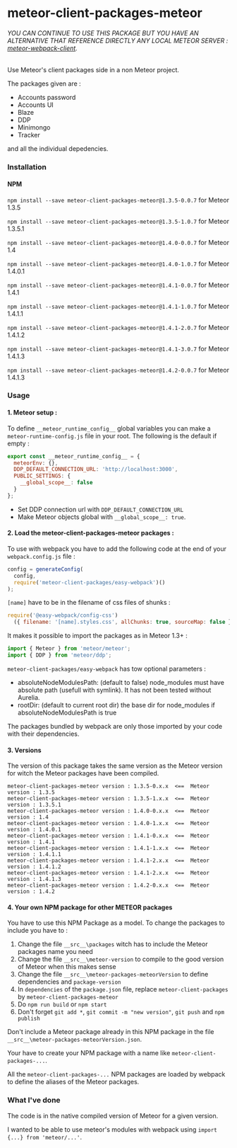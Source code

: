 # meteor-client-packages-meteor

###### YOU CAN CONTINUE TO USE THIS PACKAGE BUT YOU HAVE AN ALTERNATIVE THAT REFERENCE DIRECTLY ANY LOCAL METEOR SERVER : [meteor-webpack-client](https://www.npmjs.com/package/meteor-webpack-client).

Use Meteor's client packages side in a non Meteor project.

The packages given are :
- Accounts password
- Accounts UI
- Blaze
- DDP
- Minimongo
- Tracker

and all the individual depedencies.

### Installation

#### NPM
`npm install --save meteor-client-packages-meteor@1.3.5-0.0.7` for Meteor 1.3.5

`npm install --save meteor-client-packages-meteor@1.3.5-1.0.7` for Meteor 1.3.5.1

`npm install --save meteor-client-packages-meteor@1.4.0-0.0.7` for Meteor 1.4

`npm install --save meteor-client-packages-meteor@1.4.0-1.0.7` for Meteor 1.4.0.1

`npm install --save meteor-client-packages-meteor@1.4.1-0.0.7` for Meteor 1.4.1

`npm install --save meteor-client-packages-meteor@1.4.1-1.0.7` for Meteor 1.4.1.1

`npm install --save meteor-client-packages-meteor@1.4.1-2.0.7` for Meteor 1.4.1.2

`npm install --save meteor-client-packages-meteor@1.4.1-3.0.7` for Meteor 1.4.1.3

`npm install --save meteor-client-packages-meteor@1.4.2-0.0.7` for Meteor 1.4.1.3

### Usage

#### 1. Meteor setup :

To define `__meteor_runtime_config__` global variables you can make a `meteor-runtime-config.js` file in your root.
The following is the default if empty :
```js
export const __meteor_runtime_config__ = {
  meteorEnv: {},
  DDP_DEFAULT_CONNECTION_URL: 'http://localhost:3000',
  PUBLIC_SETTINGS: {
    __global_scope__: false
  }
};
```
* Set DDP connection url with `DDP_DEFAULT_CONNECTION_URL`
* Make Meteor objects global with `__global_scope__: true`.

#### 2. Load the meteor-client-packages-meteor packages :

   To use with webpack you have to add the following code at the end of your `webpack.config.js` file :
```js
config = generateConfig(
  config,
  require('meteor-client-packages/easy-webpack')()
);
```

   `[name]` have to be in the filename of css files of shunks :
```js
require('@easy-webpack/config-css')
  ({ filename: '[name].styles.css', allChunks: true, sourceMap: false }),

```

   It makes it possible to import the packages as in Meteor 1.3+ :
```js
import { Meteor } from 'meteor/meteor';
import { DDP } from 'meteor/ddp';
```

`meteor-client-packages/easy-webpack` has tow optional parameters :
- absoluteNodeModulesPath: (default to false) node_modules must have absolute path (usefull with symlink). It has not been tested without Aurelia.
- rootDir: (default to current root dir) the base dir for node_modules if absoluteNodeModulesPath is true

The packages bundled by webpack are only those imported by your code with their dependencies.

#### 3. Versions

   The version of this package takes the same version as the Meteor version for witch the Meteor packages have been compiled.
```http
meteor-client-packages-meteor version : 1.3.5-0.x.x  <==  Meteor version : 1.3.5
meteor-client-packages-meteor version : 1.3.5-1.x.x  <==  Meteor version : 1.3.5.1
meteor-client-packages-meteor version : 1.4.0-0.x.x  <==  Meteor version : 1.4
meteor-client-packages-meteor version : 1.4.0-1.x.x  <==  Meteor version : 1.4.0.1
meteor-client-packages-meteor version : 1.4.1-0.x.x  <==  Meteor version : 1.4.1
meteor-client-packages-meteor version : 1.4.1-1.x.x  <==  Meteor version : 1.4.1.1
meteor-client-packages-meteor version : 1.4.1-2.x.x  <==  Meteor version : 1.4.1.2
meteor-client-packages-meteor version : 1.4.1-2.x.x  <==  Meteor version : 1.4.1.3
meteor-client-packages-meteor version : 1.4.2-0.x.x  <==  Meteor version : 1.4.2
```

#### 4. Your own NPM package for other METEOR packages
  You have to use this NPM Package as a model. To change the packages to include you have to :
  1. Change the file `__src__\packages` witch has to include the Meteor packages name you need
  2. Change the file `__src__\meteor-version` to compile to the good version of Meteor when this makes sense
  3. Change the file `__src__\meteor-packages-meteorVersion` to define dependencies and `package-version`
  4. In `dependencies` of the `package.json` file, replace `meteor-client-packages` by `meteor-client-packages-meteor` 
  5. Do `npm run build` or `npm start`
  6. Don't forget `git add *`, `git commit -m "new version"`, `git push` and `npm publish`

   Don't include a Meteor package already in this NPM package in the file `__src__\meteor-packages-meteorVersion.json`.

   Your have to create your NPM package with a name like `meteor-client-packages-...`.

   All the `meteor-client-packages-...` NPM packages are loaded by webpack to define the aliases of the Meteor packages.

### What I've done
The code is in the native compiled version of Meteor for a given version.

I wanted to be able to use meteor's modules with webpack using `import {...} from 'meteor/...'`.
